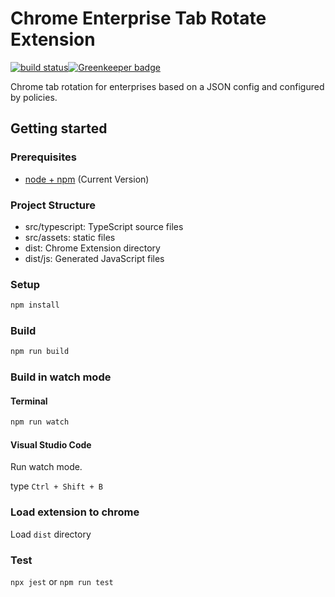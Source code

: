 # Chrome Enterprise Tab Rotate Extension

[![build status](https://github.com/silthus/chrome-enterprise-tab-rotate/workflows/Node%20CI/badge.svg)](https://github.com/Silthus/chrome-enterprise-tab-rotate/actions)[![Greenkeeper badge](https://badges.greenkeeper.io/Silthus/chrome-enterprise-tab-rotate.svg)](https://greenkeeper.io/)

Chrome tab rotation for enterprises based on a JSON config and configured by policies.

## Getting started

### Prerequisites

* [node + npm](https://nodejs.org/) (Current Version)

### Project Structure

* src/typescript: TypeScript source files
* src/assets: static files
* dist: Chrome Extension directory
* dist/js: Generated JavaScript files

### Setup

```sh
npm install
```

### Build

```sh
npm run build
```

### Build in watch mode

#### Terminal

```sh
npm run watch
```

#### Visual Studio Code

Run watch mode.

type `Ctrl + Shift + B`

### Load extension to chrome

Load `dist` directory

### Test

`npx jest` or `npm run test`
